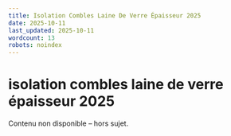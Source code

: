 ```yaml
---
title: Isolation Combles Laine De Verre Épaisseur 2025
date: 2025-10-11
last_updated: 2025-10-11
wordcount: 13
robots: noindex
---
```


# isolation combles laine de verre épaisseur 2025

Contenu non disponible – hors sujet.